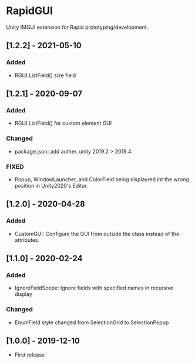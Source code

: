 # RapidGUI
Unity IMGUI extension for Rapid prototyping/development.

## [1.2.2] - 2021-05-10
### Added
- RGUI.ListField() size field

## [1.2.1] - 2020-09-07
### Added
- RGUI.ListField() for custom element GUI

### Changed
- package.json: add auther. unity 2019.2 > 2019.4.
 
### FIXED
- Popup, WindowLauncher, and ColorField being displayred int the wrong position in Unity2020's Editor.

## [1.2.0] - 2020-04-28
### Added
- CustomGUI: Configure the GUI from outside the class instead of the attributes.


## [1.1.0] - 2020-02-24
### Added
- IgnoreFieldScope: Ignore fields with specified names in recursive display

### Changed
- EnumField style changed from SelectionGrid to SelectionPopup


## [1.0.0] - 2019-12-10
- First release